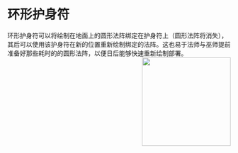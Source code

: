 # 环形护身符

环形护身符可以将绘制在地面上的圆形法阵绑定在护身符上（圆形法阵将消失），其后可以使用该护身符在新的位置重新绘制绑定的法阵。这也易于法师与巫师提前准备好那些耗时的的圆形法阵，以便日后能够快速重新绘制部署。<img src="https://github.com/AssassinSEAL/Witchery-Wiki-Translation/blob/master/images/items/circletalisman.png" width = "200" div align=right />
